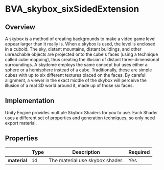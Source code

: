 # BVA_skybox_sixSidedExtension

## Overview

A skybox is a method of creating backgrounds to make a video game level appear larger than it really is. When a skybox is used, the level is enclosed in a cuboid. The sky, distant mountains, distant buildings, and other unreachable objects are projected onto the cube's faces (using a technique called cube mapping), thus creating the illusion of distant three-dimensional surroundings. A skydome employs the same concept but uses either a sphere or a hemisphere instead of a cube.
 Traditionally, these are simple cubes with up to six different textures placed on the faces. By careful alignment, a viewer in the exact middle of the skybox will perceive the illusion of a real 3D world around it, made up of those six faces.

## Implementation

Unity Engine provides multiple Skybox Shaders for you to use. Each Shader uses a different set of properties and generation techniques, so only need export material. 

## Properties
|          | Type    | Description             | Required       |
|----------------------------------|---------------------------------------------------------------------------------|----------------------------------------|----------------------|
|**material**              | `id`        | The material use skybox shader. | Yes   |
